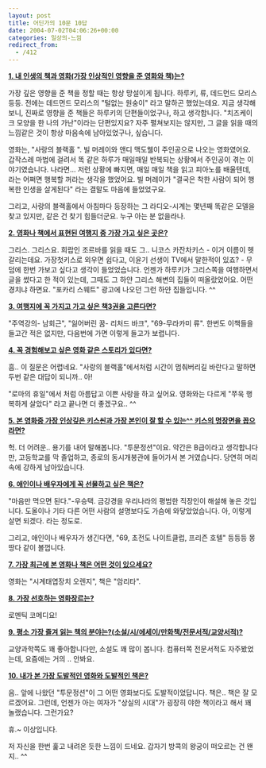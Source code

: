 ```yaml
---
layout: post
title: 어딘가의 10문 10답
date: 2004-07-02T04:06:26+00:00
categories: 일상의-느낌
redirect_from:
  - /412
---
```


<u><strong>1. 내 인생의 책과 영화(가장 인상적인 영향을 준 영화와 책)는?</strong></u>

가장 깊은 영향을 준 책을 정할 때는 항상 망설이게 됩니다. 하루키, 류, 데드먼드 모리스 등등. 전에는 데드먼드 모리스의 "털없는 원숭이" 라고 말하곤 했었는데요. 지금 생각해보니, 진짜로 영향을 준 책들은 하루키의 단편들이었구나, 하고 생각합니다. "치즈케이크 모양을 한 나의 가난"이라는 단편있지요? 자주 펼쳐보지는 않지만, 그 글을 읽을 때의 느낌같은 것이 항상 마음속에 남아있었구나, 싶습니다.

영화는, "사랑의 블랙홀 ". 빌 머레이와 앤디 맥도웰이 주인공으로 나오는 영화였어요. 갑작스레 마법에 걸려서 똑 같은 하루가 매일매일 반복되는 상황에서 주인공이 겪는 이야기였습니다. 나라면... 저런 상황에 빠지면, 매일 매일 책을 읽고 피아노를 배울텐데, 라는 어쩌면 행복할 꺼라는 생각을 했었어요. 빌 머레이가 "결국은 착한 사람이 되어 행복한 인생을 살게된다" 라는 결말도 마음에 들었었구요.

그리고, 사랑의 블랙홀에서 아침마다 등장하는 그 라디오-시계는 몇년째 똑같은 모델을 찾고 있지만, 같은 건 찾기 힘들더군요. 누구 아는 분 없을라나.

<u><strong>2. 영화나 책에서 표현된 여행지 중 가장 가고 싶은 곳은?</strong></u>

그리스. 그리스요. 희랍인 조르바를 읽을 때도 그.. 니코스 카잔차키스 - 이거 이름이 헷갈리는데요. 가장첫키스로 외우면 쉽다고, 이윤기 선생이 TV에서 말한적이 있죠? - 무덤에 한번 가보고 싶다고 생각이 들었었습니다. 언젠가 하루키가 그리스쪽을 여행하면서 글을 썼다고 한 적이 있는데, 그때도 그 하얀 그리스 해변의 집들이 떠올랐었어요. 어떤 경치냐 하면요. "포카리 스웨트" 광고에 나오던 그런 하얀 집들입니다. ^^

<u><strong>3. 여행지에 꼭 가지고 가고 싶은 책3권을 고른다면?</strong></u>

"주역강의- 남회근", "잃어버린 꿈- 리처드 바크", "69-무라카미 류". 한번도 이책들을 들고간 적은 없지만, 다음번에 가면 이렇게 들고가 보렵니다.

<u><strong>4. 꼭 경험해보고 싶은 영화 같은 스토리가 있다면?</strong></u>

흠.. 이 질문은 어렵네요. "사랑의 블랙홀"에서처럼 시간이 멈춰버리길 바란다고 말하면 두번 같은 대답이 되니까.. 아!

"로마의 휴일"에서 처럼 아름답고 이쁜 사랑을 하고 싶어요. 영화와는 다르게 "쭈욱 행복하게 살았다" 라고 끝나면 더 좋겠구요.. ^^

<u><strong>5. 본 영화중 가장 인상깊은 키스씬과 가장 본인이 잘 할 수 있는^^ 키스의 명장면을 꼽으라면?</strong></u>

헉. 더 어려운.. 용기를 내어 말해봅니다. "투문정션"이요. 약간은 B급이라고 생각합니다만, 고등학교를 막 졸업하고, 종로의 동시개봉관에 들어가서 본 거였습니다. 당연히 머리속에 강하게 남아있습니다.

<u><strong>6. 애인이나 배우자에게 꼭 선물하고 싶은 책은?</strong></u>

"마음만 먹으면 된다."-우승택. 금강경을 우리나라의 평범한 직장인이 해설해 놓은 것입니다. 도올이나 기타 다른 어떤 사람의 설명보다도 가슴에 와닿았었습니다. 아, 이렇게 살면 되겠다. 라는 정도로.

그리고, 애인이나 배우자가 생긴다면, "69, 초전도 나이트클럽, 프리즌 호텔" 등등등 몽땅다 같이 볼껍니다.

<u><strong>7. 가장 최근에 본 영화나 책은 어떤 것이 있으세요?</strong></u>

영화는 "시계태엽장치 오렌지", 책은 "암리타".

<u><strong>8. 가장 선호하는 영화장르는?</strong></u>

로멘틱 코메디요!

<u><strong>9. 평소 가장 즐겨 읽는 책의 분야는?(소설/시/에세이/만화책/전문서적/교양서적)?</strong></u>

교양과학쪽도 꽤 좋아합니다만, 소설도 꽤 많이 봅니다. 컴퓨터쪽 전문서적도 자주봤었는데, 요즘에는 거의 .. 안봐요.

<u><strong>10. 내가 본 가장 도발적인 영화와 도발적인 책은?</strong></u>

음.. 앞에 나왔던 "투문정션"이 그 어떤 영화보다도 도발적이었답니다. 책은.. 책은 잘 모르겠어요. 그런데, 언젠가 아는 여자가 "상실의 시대"가 굉장히 야한 책이라고 해서 꽤 놀랬습니다. 그런가요?

휴.~ 이상입니다.

저 자신을 한번 훑고 내려온 듯한 느낌이 드네요. 갑자기 방콕의 왕궁이 떠오르는 건 왠지.. ^^
<div id=comments>
</div>
